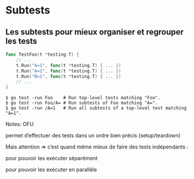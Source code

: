 <!-- .slide: class="with-code" -->

# Subtests

## Les subtests pour mieux organiser et regrouper les tests

```go
func TestFoo(t *testing.T) {
    // ...
    t.Run("A=1", func(t *testing.T) { ... })
    t.Run("A=2", func(t *testing.T) { ... })
    t.Run("B=1", func(t *testing.T) { ... })
    // ...
}
```

<!-- .element: class="big-code" -->

```shell
$ go test -run Foo    # Run top-level tests matching "Foo".
$ go test -run Foo/A= # Run subtests of Foo matching "A=".
$ go test -run /A=1   # Run all subtests of a top-level test matching "A=1".
```

<!-- .element: class="big-code" -->

Notes:
OFU

permet d’effectuer des tests dans un ordre bien précis (setup/teardown)

Mais attention ⇒ c’est quand même mieux de faire des tests indépendants :

pour pouvoir les exécuter séparément

pour pouvoir les exécuter en parallèle
